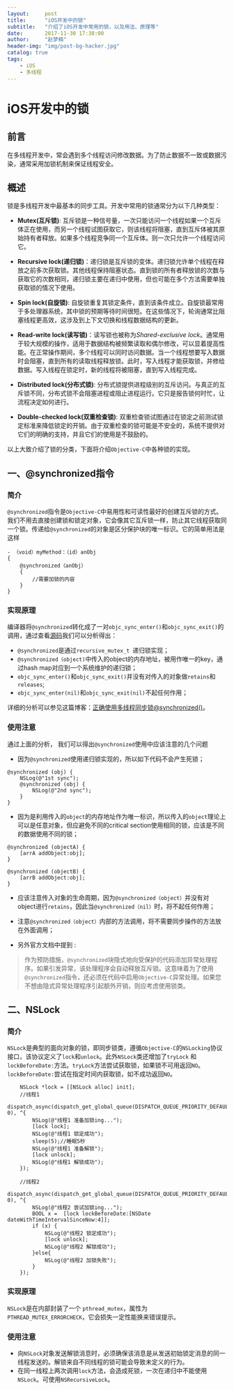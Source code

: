 ```yaml
---
layout:     post
title:      "iOS开发中的锁"
subtitle:   "介绍了iOS开发中常用的锁，以及用法、原理等"
date:       2017-11-30 17:38:00
author:     "赵梦楠"
header-img: "img/post-bg-hacker.jpg"
catalog: true
tags:
    - iOS
    - 多线程
---
```



# iOS开发中的锁

## 前言
在多线程开发中，常会遇到多个线程访问修改数据。为了防止数据不一致或数据污染，通常采用加锁机制来保证线程安全。

## 概述
锁是多线程开发中最基本的同步工具。开发中常用的锁通常分为以下几种类型：

- **Mutex(互斥锁)**: 互斥锁是一种信号量，一次只能访问一个线程如果一个互斥体正在使用，而另一个线程试图获取它，则该线程将阻塞，直到互斥体被其原始持有者释放。如果多个线程竞争同一个互斥体。则一次只允许一个线程访问它。

- **Recursive lock(递归锁)**：递归锁是互斥锁的变体。递归锁允许单个线程在释放之前多次获取锁。其他线程保持阻塞状态。直到锁的所有者释放锁的次数与获取它的次数相同，递归锁主要在递归中使用，但也可能在多个方法需要单独获取锁的情况下使用。

- **Spin lock(自旋锁)**: 自旋锁重复其锁定条件，直到该条件成立。自旋锁最常用于多处理器系统，其中锁的预期等待时间很短。在这些情况下，轮询通常比阻塞线程更高效，这涉及到上下文切换和线程数据结构的更新。

- **Read-write lock(读写锁)**：读写锁也被称为*Shared-exclusive lock*。通常用于较大规模的操作，适用于数据结构被频繁读取和偶尔修改，可以显着提高性能。在正常操作期间，多个线程可以同时访问数据。当一个线程想要写入数据时会阻塞，直到所有的读取线程释放锁。此时，写入线程才能获取锁，并修给数据。写入线程在锁定时，新的线程将被阻塞，直到写入线程完成。

- **Distributed lock(分布式锁)**: 分布式锁提供进程级别的互斥访问。与真正的互斥锁不同，分布式锁不会阻塞进程或阻止进程运行。它只是报告锁何时忙，让流程决定如何进行。


- **Double-checked lock(双重检查锁)**: 双重检查锁试图通过在锁定之前测试锁定标准来降低锁定的开销。由于双重检查的锁可能是不安全的，系统不提供对它们的明确的支持，并且它们的使用是不鼓励的。

以上大致介绍了锁的分类，下面将介绍`Objective-C`中各种锁的实现。

## 一、@synchronized指令

### 简介
`@synchronized`指令是`Objective-C`中易用性和可读性最好的创建互斥锁的方式。我们不用去直接创建锁和锁定对象，它会像其它互斥锁一样，防止其它线程获取同一个锁。传递给`@synchronized`的对象是区分保护块的唯一标识。它的简单用法是这样

``` 
- （void）myMethod：（id）anObj
{
    @synchronized（anObj）
    {
        //需要加锁的内容
    }
}
```

### 实现原理
编译器将`@synchronized`转化成了一对`objc_sync_enter()`和`objc_sync_exit()`的调用，通过查看[源码](https://opensource.apple.com/source/objc4/objc4-646/runtime/objc-sync.mm)我们可以分析得出：

- `@synchronized`是通过`recursive_mutex_t `递归锁实现；
- `@synchronized（object)`中传入的object的内存地址，被用作唯一的key，通过hash map对应到一个系统维护的递归锁；
- `objc_sync_enter()`和`objc_sync_exit()`并没有对传入的对象做`retains`和`releases`;
- `objc_sync_enter(nil)`和`objc_sync_exit(nil)`不起任何作用；

详细的分析可以参见这篇博客：[正确使用多线程同步锁@synchronized()](https://zhuanlan.zhihu.com/p/24082524)。

### 使用注意
通过上面的分析， 我们可以得出`@synchronized`使用中应该注意的几个问题

- 因为`@synchronized`使用递归锁实现的，所以如下代码不会产生死锁；

```
@synchronized (obj) {
    NSLog(@"1st sync");
    @synchronized (obj) {
        NSLog(@"2nd sync");
    }
}
```

- 因为是利用传入的`object`的内存地址作为唯一标识，所以传入的`object`理论上可以是任意对象，但应避免不同的critical section使用相同的锁，应该是不同的数据使用不同的锁；

```
@synchronized (objectA) {
    [arrA addObject:obj];
}

@synchronized (objectB) {
    [arrB addObject:obj];
}
```

- 应该注意传入对象的生命周期，因为`@synchronized（object）`并没有对object进行`retains`，因此当`@synchronized（nil）`时，将不起任何作用；

- 注意`@synchronized（object）`内部的方法调用，将不需要同步操作的方法放在外面调用；

- 另外官方文档中提到 :
> 作为预防措施，`@synchronized`块隐式地向受保护的代码添加异常处理程序。如果引发异常，该处理程序会自动释放互斥锁。这意味着为了使用`@synchronized`指令，还必须在代码中启用`Objective-C`异常处理。如果您不想由隐式异常处理程序引起额外开销，则应考虑使用锁类。



## 二、NSLock

### 简介
`NSLock`是典型的面向对象的锁，即同步锁类，遵循`Objective-C`的`NSLocking`协议接口，该协议定义了`lock`和`unlock`。此外`NSLock`类还增加了`tryLock` 和 `lockBeforeDate:`方法。`tryLock`方法尝试获取锁，如果锁不可用返回`NO`。`lockBeforeDate:`尝试在指定时间内获取锁，如不成功返回`NO`。

```
    NSLock *lock = [[NSLock alloc] init];
    //线程1
    dispatch_async(dispatch_get_global_queue(DISPATCH_QUEUE_PRIORITY_DEFAULT, 0), ^{
        NSLog(@"线程1 准备加锁ing...");
        [lock lock];
        NSLog(@"线程1 锁定成功");
        sleep(5);//睡眠5秒
        NSLog(@"线程1 准备解锁");
        [lock unlock];
        NSLog(@"线程1 解锁成功");
    });
    
    //线程2
    dispatch_async(dispatch_get_global_queue(DISPATCH_QUEUE_PRIORITY_DEFAULT, 0), ^{
        NSLog(@"线程2 尝试加锁ing...");
        BOOL x =  [lock lockBeforeDate:[NSDate dateWithTimeIntervalSinceNow:4]];
        if (x) {
            NSLog(@"线程2 锁定成功");
            [lock unlock];
            NSLog(@"线程2 解锁成功");
        }else{
            NSLog(@"线程2 加锁失败");
        }
    });
```
### 实现原理

`NSLock`是在内部封装了一个 `pthread_mutex`，属性为`PTHREAD_MUTEX_ERRORCHECK`，它会损失一定性能换来错误提示。

### 使用注意

- 向`NSLock`对象发送解锁消息时，必须确保该消息是从发送初始锁定消息的同一线程发送的。解锁来自不同线程的锁可能会导致未定义的行为。
- 在同一线程上两次调用`lock`方法，会造成死锁，一次在递归中不能使用`NSLock`。可使用`NSRecursiveLock`。




